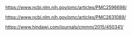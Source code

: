 https://www.ncbi.nlm.nih.gov/pmc/articles/PMC2596698/

https://www.ncbi.nlm.nih.gov/pmc/articles/PMC2631089/

https://www.hindawi.com/journals/cmmm/2015/450341/

